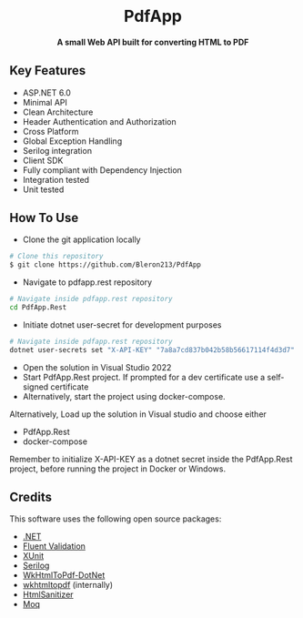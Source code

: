 
<h1 align="center">
  <br>
  <br>
    PdfApp
  <br>
</h1>

<h4 align="center"> A small Web API built for converting HTML to PDF</h4>

<p align="center">

## Key Features

* ASP.NET 6.0 
* Minimal API
* Clean Architecture
* Header Authentication and Authorization
* Cross Platform
* Global Exception Handling
* Serilog integration
* Client SDK 
* Fully compliant with Dependency Injection
* Integration tested
* Unit tested

## How To Use

* Clone the git application locally

```bash
# Clone this repository
$ git clone https://github.com/Bleron213/PdfApp
```

* Navigate to pdfapp.rest repository

```bash
# Navigate inside pdfapp.rest repository
cd PdfApp.Rest
```

* Initiate dotnet user-secret for development purposes

```bash
# Navigate inside pdfapp.rest repository
dotnet user-secrets set "X-API-KEY" "7a8a7cd837b042b58b56617114f4d3d7"
```

* Open the solution in Visual Studio 2022
* Start PdfApp.Rest project. If prompted for a dev certificate use a self-signed certificate
* Alternatively, start the project using docker-compose.


Alternatively, Load up the solution in Visual studio and choose either
  - PdfApp.Rest
  - docker-compose
  
Remember to initialize X-API-KEY as a dotnet secret inside the PdfApp.Rest project, before running the project in Docker or Windows.

## Credits

This software uses the following open source packages:

- [.NET](https://github.com/dotnet)
- [Fluent Validation](https://github.com/FluentValidation/FluentValidation)
- [XUnit](https://github.com/xunit/xunit)
- [Serilog](https://github.com/serilog/serilog)
- [WkHtmlToPdf-DotNet](https://github.com/HakanL/WkHtmlToPdf-DotNet)
- [wkhtmltopdf](https://wkhtmltopdf.org/) (internally)
- [HtmlSanitizer](https://github.com/mganss/HtmlSanitizer)
- [Moq](https://github.com/moq/moq)
